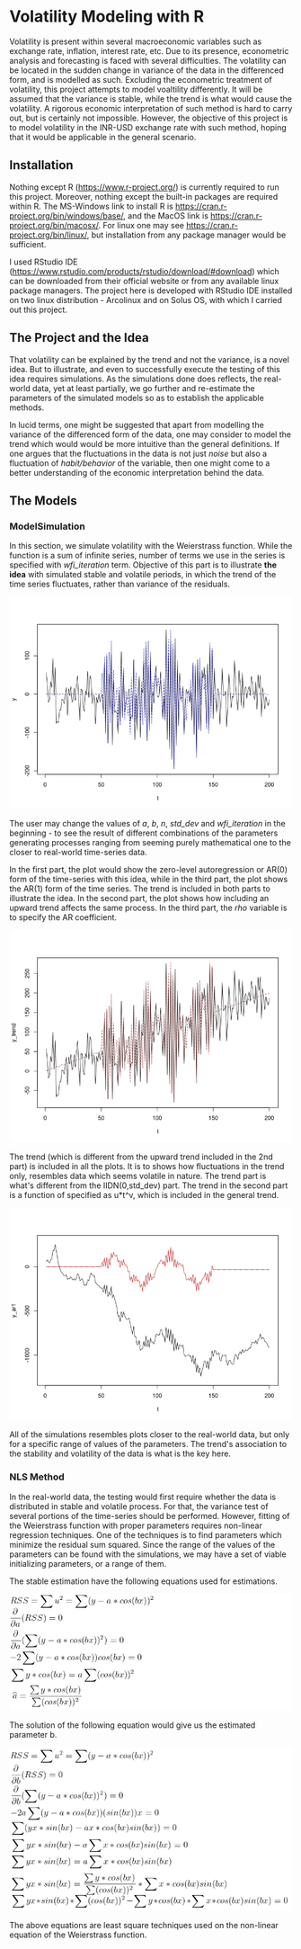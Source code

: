 # Volatility Modeling with R

Volatility is present within several macroeconomic variables such as exchange rate, inflation, interest rate, etc. Due to its presence, econometric analysis and forecasting is faced with several difficulties. The volatility can be located in the sudden change in variance of the data in the differenced form, and is modelled as such. Excluding the econometric treatment of volatility, this project attempts to model voaltility differently. It will be assumed that the variance is stable, while the trend is what would cause the volatility. A rigorous economic interpretation of such method is hard to carry out, but is certainly not impossible. However, the objective of this project is to model volatility in the INR-USD exchange rate with such method, hoping that it would be applicable in the general scenario.

## Installation

Nothing except R (https://www.r-project.org/) is currently required to run this project. Moreover, nothing except the built-in packages are required within R. The MS-Windows link to install R is https://cran.r-project.org/bin/windows/base/, and the MacOS link is https://cran.r-project.org/bin/macosx/. For linux one may see https://cran.r-project.org/bin/linux/, but installation from any package manager would be sufficient.

I used RStudio IDE (https://www.rstudio.com/products/rstudio/download/#download) which can be downloaded from their official website or from any available linux package managers. The project here is developed with RStudio IDE installed on two linux distribution - Arcolinux and on Solus OS, with which I carried out this project.

## The Project and the Idea

That volatility can be explained by the trend and not the variance, is a novel idea. But to illustrate, and even to successfully execute the testing of this idea requires simulations. As the simulations done does reflects, the real-world data, yet at least partially, we go further and re-estimate the parameters of the simulated models so as to establish the applicable methods.

In lucid terms, one might be suggested that apart from modelling the variance of the differenced form of the data, one may consider to model the trend which would would be more intuitive than the general definitions. If one argues that the fluctuations in the data is not just _noise_ but also a fluctuation of _habit/behavior_ of the variable, then one might come to a better understanding of the economic interpretation behind the data.

## The Models

### ModelSimulation

In this section, we simulate volatility with the Weierstrass function. While the function is a sum of infinite series, number of terms we use in the series is specified with _wfi_iteration_ term. Objective of this part is to illustrate **the idea** with simulated stable and volatile periods, in which the trend of the time series fluctuates, rather than variance of the residuals.

![alt text](https://github.com/bosetridib/Volatility_Modelling/blob/main/ModelSimulation1.jpeg "Part 1")

The user may change the values of _a_, _b_, _n_, _std_dev_ and _wfi_iteration_ in the beginning - to see the result of different combinations of the parameters generating processes ranging from seeming purely mathematical one to the closer to real-world time-series data.

In the first part, the plot would show the zero-level autoregression or AR(0) form of the time-series with this idea, while in the third part, the plot shows the AR(1) form of the time series. The trend is included in both parts to illustrate the idea. In the second part, the plot shows how including an upward trend affects the same process. In the third part, the _rho_ variable is to specify the AR coefficient.

![alt text](https://github.com/bosetridib/Volatility_Modelling/blob/main/ModelSimulation2.jpeg "Part 2")

The trend (which is different from the upward trend included in the 2nd part) is included in all the plots. It is to shows how fluctuations in the trend only, resembles data which seems volatile in nature. The trend part is what's different from the IIDN(0,std_dev) part. The trend in the second part is a function of specified as u*t^v, which is included in the general trend.

![alt text](https://github.com/bosetridib/Volatility_Modelling/blob/main/ModelSimulation3.jpeg "Part 3")

All of the simulations resembles plots closer to the real-world data, but only for a specific range of values of the parameters. The trend's association to the stability and volatility of the data is what is the key here.

### NLS Method

In the real-world data, the testing would first require whether the data is distributed in stable and volatile process. For that, the variance test of several portions of the time-series should be performed. However, fitting of the Weierstrass function with proper parameters requires non-linear regression techniques. One of the techniques is to find parameters which minimize the residual sum squared. Since the range of the values of the parameters can be found with the simulations, we may have a set of viable initializing parameters, or a range of them.

The stable estimation have the following equations used for estimations.

![alt text](https://github.com/bosetridib/Volatility_Modelling/blob/main/NLSstableEstA.png "NLS Stable Estimation for a")

The solution of the following equation would give us the estimated parameter b.

![alt text](https://github.com/bosetridib/Volatility_Modelling/blob/main/NLSstableEstB.png "NLS Stable Estimated b")

The above equations are least square techniques used on the non-linear equation of the Weierstrass function.
